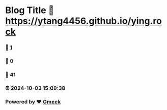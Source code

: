# Blog Title :link: https://ytang4456.github.io/ying.rock 
### :page_facing_up: [1](https://ytang4456.github.io/ying.rock/tag.html) 
### :speech_balloon: 0 
### :hibiscus: 41 
### :alarm_clock: 2024-10-03 15:09:38 
### Powered by :heart: [Gmeek](https://github.com/Meekdai/Gmeek)
